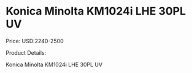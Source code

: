 # Konica Minolta KM1024i LHE 30PL UV

Price: USD:2240-2500

Product Details:

Konica Minolta KM1024i LHE 30PL UV